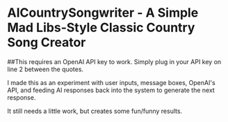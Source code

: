 # AICountrySongwriter - A Simple Mad Libs-Style Classic Country Song Creator

##This requires an OpenAI API key to work. Simply plug in your API key on line 2 between the quotes.

I made this as an experiment with user inputs, message boxes, OpenAI's API, and feeding AI responses back into the system to generate the next response. 

It still needs a little work, but creates some fun/funny results.
